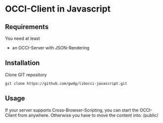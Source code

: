 OCCI-Client in Javascript
=====================

Requirements
------------

You need at least

* an OCCI-Server with JSON-Rendering

Installation
------------

Clone GIT repository

    git clone https://github.com/gwdg/libocci-javascript.git

Usage
-----

If your server supports Cross-Browser-Scripting, you can start the OCCI-Client from anywhere.
Otherwise you have to move the content into:
	/public/
